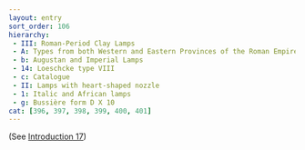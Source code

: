 ```yaml
---
layout: entry
sort_order: 106
hierarchy:
 - III: Roman-Period Clay Lamps
 - A: Types from both Western and Eastern Provinces of the Roman Empire
 - b: Augustan and Imperial Lamps
 - 14: Loeschcke type VIII
 - c: Catalogue
 - II: Lamps with heart-shaped nozzle
 - 1: Italic and African lamps
 - g: Bussière form D X 10
cat: [396, 397, 398, 399, 400, 401]
---
```


(See [Introduction 17](Introduction-17))
